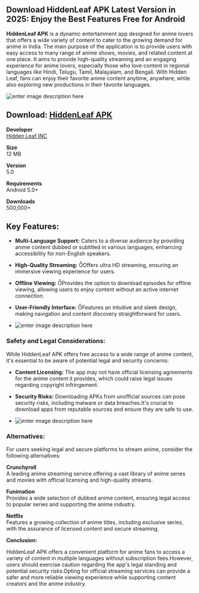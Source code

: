 ## Download HiddenLeaf APK Latest Version in 2025: Enjoy the Best Features Free for Android


**HiddenLeaf APK** is a dynamic entertainment app designed for anime lovers that offers a wide variety of content to cater to the growing demand for anime in India. The main purpose of the application is to provide users with easy access to many range of anime shows, movies, and related content at one place. It aims to provide high-quality streaming and an engaging experience for anime lovers, especially those who love content in regional languages ​​like Hindi, Telugu, Tamil, Malayalam, and Bengali. With Hidden Leaf, fans can enjoy their favorite anime content anytime, anywhere, while also exploring new productions in their favorite languages.

![enter image description here](https://image.winudf.com/v2/image1/Y29tLnRoZWZsdXR0ZXJndXkuaGlkZGVuX2xlYWZfYXBwX3NjcmVlbl8wXzE1OTM1NzE0NzlfMDc4/screen-0.webp?h=180&fakeurl=1&type=.webp)
## Download: [HiddenLeaf APK](https://www.apkroute.com/hiddenleaf-apk/)
**Developer**  
[Hidden Leaf INC](https://apkphat.co/dev/hidden-leaf-inc/)

**Size**  
12 MB

**Version**  
5.0

**Requirements**  
Android 5.0+

**Downloads**  
500,000+

## Key Features:

-   **Multi-Language Support:** Caters to a diverse audience by providing anime content dubbed or subtitled in various languages, enhancing accessibility for non-English speakers.
    
-   **High-Quality Streaming:** Offers ultra HD streaming, ensuring an immersive viewing experience for users.
    
-   **Offline Viewing:** Provides the option to download episodes for offline viewing, allowing users to enjoy content without an active internet connection.
    
-   **User-Friendly Interface:** Features an intuitive and sleek design, making navigation and content discovery straightforward for users.
- 
    ![enter image description here](https://image.winudf.com/v2/image1/Y29tLnRoZWZsdXR0ZXJndXkuaGlkZGVuX2xlYWZfYXBwX3NjcmVlbl8xXzE1OTM1NzE0NzlfMDYx/screen-1.webp?h=180&fakeurl=1&type=.webp)

### Safety and Legal Considerations:

While HiddenLeaf APK offers free access to a wide range of anime content, it's essential to be aware of potential legal and security concerns:

-   **Content Licensing:** The app may not have official licensing agreements for the anime content it provides, which could raise legal issues regarding copyright infringement.
    
-   **Security Risks:** Downloading APKs from unofficial sources can pose security risks, including malware or data breaches.It's crucial to download apps from reputable sources and ensure they are safe to use.
- 
    ![enter image description here](https://image.winudf.com/v2/image1/Y29tLnRoZWZsdXR0ZXJndXkuaGlkZGVuX2xlYWZfYXBwX3NjcmVlbl8yXzE1OTM1NzE0ODBfMDE3/screen-2.webp?h=180&fakeurl=1&type=.webp)

### Alternatives:

For users seeking legal and secure platforms to stream anime, consider the following alternatives:

 **Crunchyroll**  
A leading anime streaming service offering a vast library of anime series and movies with official licensing and high-quality streams.

 **Funimation**  
Provides a wide selection of dubbed anime content, ensuring legal access to popular series and supporting the anime industry.

**Netflix**  
Features a growing collection of anime titles, including exclusive series, with the assurance of licensed content and secure streaming.

**Conclusion:**

HiddenLeaf APK offers a convenient platform for anime fans to access a variety of content in multiple languages without subscription fees.However, users should exercise caution regarding the app's legal standing and potential security risks.Opting for official streaming services can provide a safer and more reliable viewing experience while supporting content creators and the anime industry.
